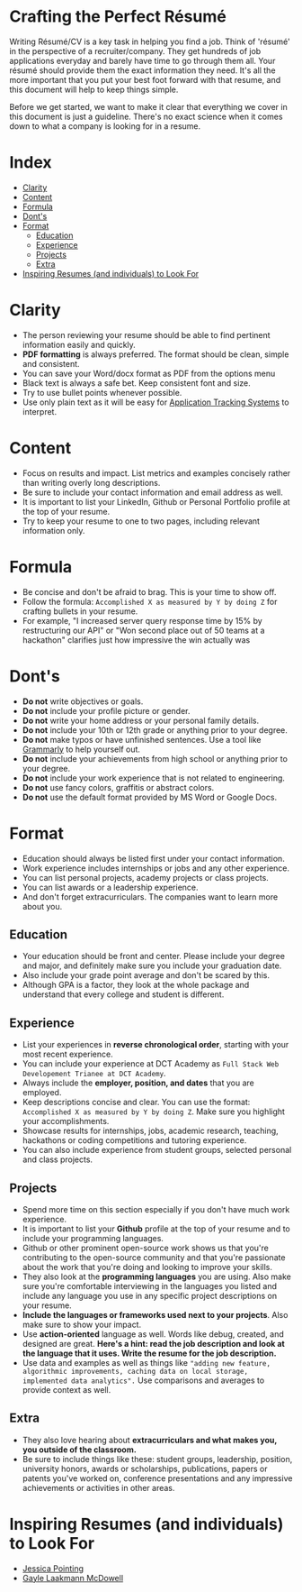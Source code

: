 # Crafting the Perfect Résumé

Writing Résumé/CV is a key task in helping you find a job. Think of 'résumé' in the perspective of a recruiter/company. They get hundreds of job applications everyday and barely have time to go through them all. Your résumé should provide them the exact information they need.  It's all the more important that you put your best foot forward with that resume, and this document will help to keep things simple.

Before we get started, we want to make it clear that everything we cover in this document is just a guideline. There's no exact science when it comes down to what a company is looking for in a resume.

# Index

* [Clarity](#clarity)
* [Content](#content)
* [Formula](#formula)
* [Dont's](#donts)
* [Format](#format)
    * [Education](#education)
    * [Experience](#experience)
    * [Projects](#projects)
    * [Extra](#extra)
* [Inspiring Resumes (and individuals) to Look For](#inspiring-resumes-and-individuals-to-look-for)

# Clarity

* The person reviewing your resume should be able to find pertinent information easily and quickly.
* **PDF formatting** is always preferred. The format should be clean, simple and consistent.
* You can save your Word/docx format as PDF from the options menu
* Black text is always a safe bet. Keep consistent font and size.
* Try to use bullet points whenever possible.
* Use only plain text as it will be easy for [Application Tracking Systems](https://en.wikipedia.org/wiki/Applicant_tracking_system) to interpret.

# Content

* Focus on results and impact. List metrics and examples concisely rather than writing overly long descriptions.
* Be sure to include your contact information and email address as well. 
* It is important to list your LinkedIn, Github or Personal Portfolio profile at the top of your resume.
* Try to keep your resume to one to two pages, including relevant information only.

# Formula

* Be concise and don't be afraid to brag. This is your time to show off.
* Follow the formula: ```Accomplished X as measured by Y by doing Z``` for crafting bullets in your resume.
* For example, "I increased server query response time by 15% by restructuring our API" or "Won second place out of 50
teams at a hackathon" clarifies just how impressive the win actually was

# Dont's

* **Do not** write objectives or goals.
* **Do not** include your profile picture or gender.
* **Do not** write your home address or your personal family details.
* **Do not** include your 10th or 12th grade or anything prior to your degree.
* **Do not** make typos or have unfinished sentences. Use a tool like [Grammarly](https://grammarly.com) to help yourself out.
* **Do not** include your achievements from high school or anything prior to your degree.
* **Do not** include your work experience that is not related to engineering.
* **Do not** use fancy colors, graffitis or abstract colors.
* **Do not** use the default format provided by MS Word or Google Docs.

# Format

* Education should always be listed first under your contact information.
* Work experience includes internships or jobs and any other experience.
* You can list personal projects, academy projects or class projects.
* You can list awards or a leadership experience. 
* And don't forget extracurriculars. The companies want to learn more about you.

## Education

* Your education should be front and center. Please include your degree and major, and definitely make sure you include your graduation date.
* Also include your grade point average and don't be scared by this.
* Although GPA is a factor, they look at the whole package and understand that every college and student is different.

## Experience

* List your experiences in **reverse chronological order**, starting with your most recent experience.
* You can include your experience at DCT Academy as ```Full Stack Web Developement Trianee at DCT Academy```.
* Always include the **employer, position, and dates** that you are employed.
* Keep descriptions concise and clear. You can use the format: ```Accomplished X as measured by Y by doing Z```. Make sure you highlight your accomplishments.
* Showcase results for internships, jobs, academic research, teaching, hackathons or coding competitions and tutoring experience.
* You can also include experience from student groups, selected personal and class projects.

## Projects

* Spend more time on this section especially if you don't have much work experience.
* It is important to list your **Github** profile at the top of your resume and to include your programming languages.
* Github or other prominent open-source work shows us that you're contributing to the open-source community and that you're passionate about the work that you're doing and looking to improve your skills.
* They also look at the **programming languages** you are using. Also make sure you're comfortable interviewing in the languages you listed and include any language you use in any specific project descriptions on your resume.
* **Include the languages or frameworks used next to your projects**. Also make sure to show your impact.
* Use **action-oriented** language as well. Words like debug, created, and designed are great. **Here's a hint: read the job description and look at the language that it uses. Write the resume for the job description.**
* Use data and examples as well as things like ```"adding new feature, algorithmic improvements, caching data on local storage, implemented data analytics".``` Use comparisons and averages to provide context as well.

## Extra 

* They also love hearing about **extracurriculars and what makes you, you outside of the classroom.** 
* Be sure to include things like these: student groups, leadership, position, university honors, awards or scholarships, publications, papers or patents you've worked on, conference presentations and any impressive
achievements or activities in other areas.

# Inspiring Resumes (and individuals) to Look For

* [Jessica Pointing](https://www.businessinsider.in/See-the-resume-that-helped-a-college-student-land-internship-offers-from-Google-Facebook-Apple-and-Goldman-Sachs/articleshow/56899122.cms)
* [Gayle Laakmann McDowell](https://www.careercup.com/resume)
